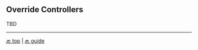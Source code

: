 ## Override Controllers

TBD

---

[:back: top](#override-controllers) | [:back: guide](index.md#advanced-customization)